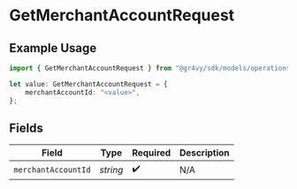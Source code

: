 # GetMerchantAccountRequest

## Example Usage

```typescript
import { GetMerchantAccountRequest } from "@gr4vy/sdk/models/operations";

let value: GetMerchantAccountRequest = {
    merchantAccountId: "<value>",
};
```

## Fields

| Field               | Type                | Required            | Description         |
| ------------------- | ------------------- | ------------------- | ------------------- |
| `merchantAccountId` | *string*            | :heavy_check_mark:  | N/A                 |
